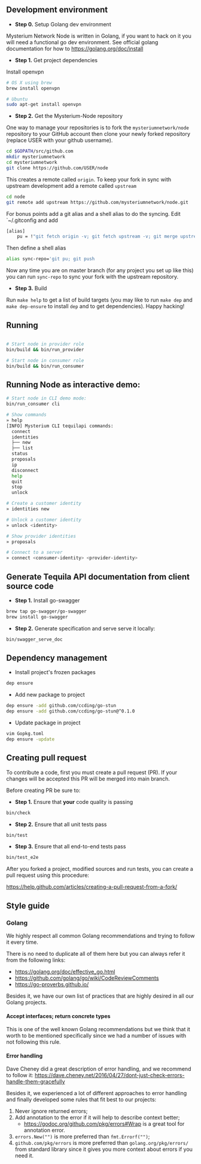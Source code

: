 ## Development environment

* **Step 0.** Setup Golang dev environment

Mysterium Network Node is written in Golang, if you want to hack on it you will
need a functional go dev environment.  See official golang documentation for how
to https://golang.org/doc/install

* **Step 1.** Get project dependencies

Install openvpn

```bash
# OS X using brew
brew install openvpn

# Ubuntu
sudo apt-get install openvpn

```

* **Step 2.** Get the Mysterium-Node repository

One way to manage your repositories is to fork the `mysteriumnetwork/node`
repository to your GitHub account then clone your newly forked repository
(replace USER with your github username).

```bash
cd $GOPATH/src/github.com
mkdir mysteriumnetwork
cd mysteriumnetwork
git clone https://github.com/USER/node
```

This creates a remote called `origin`.  To keep your fork in sync with upstream
development add a remote called `upstream`
```bash
cd node
git remote add upstream https://github.com/mysteriumnetwork/node.git
```

For bonus points add a git alias and a shell alias to do the syncing.  Edit
`~/.gitconfig and add
```bash
[alias]
	pu = !"git fetch origin -v; git fetch upstream -v; git merge upstream/master"
```

Then define a shell alias
```bash
alias sync-repo='git pu; git push
```

Now any time you are on master branch (for any project you set up like this) you
can run `sync-repo` to sync your fork with the upstream repository.

* **Step 3.** Build

Run `make help` to get a list of build targets (you may like to run `make dep`
and `make dep-ensure` to install `dep` and to get dependencies).  Happy hacking!

## Running

```bash

# Start node in provider role
bin/build && bin/run_provider

# Start node in consumer role
bin/build && bin/run_consumer
```

## Running Node as interactive demo:

```bash
# Start node in CLI demo mode:
bin/run_consumer cli

# Show commands
» help
[INFO] Mysterium CLI tequilapi commands:
  connect
  identities
  ├── new
  ├── list
  status
  proposals
  ip
  disconnect
  help
  quit
  stop
  unlock

# Create a customer identity
» identities new

# Unlock a customer identity
» unlock <identity>

# Show provider identities
» proposals

# Connect to a server
» connect <consumer-identity> <provider-identity>
```

## Generate Tequila API documentation from client source code

* **Step 1.** Install go-swagger
```bash
brew tap go-swagger/go-swagger
brew install go-swagger
```

* **Step 2.** Generate specification and serve serve it locally:
```bash
bin/swagger_serve_doc
```

## Dependency management

* Install project's frozen packages
```bash
dep ensure
```

* Add new package to project
```bash
dep ensure -add github.com/ccding/go-stun
dep ensure -add github.com/ccding/go-stun@^0.1.0
```

* Update package in project
```bash
vim Gopkg.toml
dep ensure -update
```

## Creating pull request

To contribute a code, first you must create a pull request (PR). If your changes will be accepted
this PR will be merged into main branch.

Before creating PR be sure to:

* **Step 1.** Ensure that **your** code quality is passing

```bash
bin/check
```

* **Step 2.** Ensure that all unit tests pass

```bash
bin/test
```

* **Step 3.** Ensure that all end-to-end tests pass

```bash
bin/test_e2e
```

After you forked a project, modified sources and run tests, you can create a pull request using this procedure:

 https://help.github.com/articles/creating-a-pull-request-from-a-fork/

## Style guide

### Golang

We highly respect all common Golang recommendations and trying to follow it every time.

There is no need to duplicate all of them here but you can always refer it from the following links:

 - https://golang.org/doc/effective_go.html
 - https://github.com/golang/go/wiki/CodeReviewComments
 - https://go-proverbs.github.io/

Besides it, we have our own list of practices that are highly desired in all our Golang projects.

#### Accept interfaces; return concrete types

This is one of the well known Golang recommendations but we think that it worth to be mentioned specifically since we had a number of issues with not following this rule.

#### Error handling

Dave Cheney did a great description of error handling, and we recommend to follow it:
https://dave.cheney.net/2016/04/27/dont-just-check-errors-handle-them-gracefully

Besides it, we experienced a lot of different approaches to error handling and finally developed some rules that fit best to our projects:

1) Never ignore returned errors;
1) Add annotation to the error if it will help to describe context better;
   - https://godoc.org/github.com/pkg/errors#Wrap is a great tool for annotation error.
1) `errors.New("")` is more preferred than `fmt.Errorf("")`;
1) `github.com/pkg/errors` is more preferred than `golang.org/pkg/errors/` from standard library since it gives you more context about errors if you need it.
